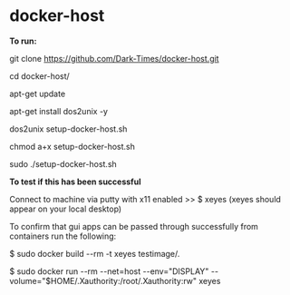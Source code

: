 # docker-host

**To run:**

git clone https://github.com/Dark-Times/docker-host.git

cd docker-host/

apt-get update

apt-get install dos2unix -y

dos2unix setup-docker-host.sh

chmod a+x setup-docker-host.sh

sudo ./setup-docker-host.sh



**To test if this has been successful**

Connect to machine via putty with x11 enabled >> $ xeyes (xeyes should appear on your local desktop)

To confirm that gui apps can be passed through successfully from containers run the following:

$ sudo docker build --rm -t xeyes testimage/.

$ sudo docker run --rm --net=host --env="DISPLAY" --volume="$HOME/.Xauthority:/root/.Xauthority:rw" xeyes